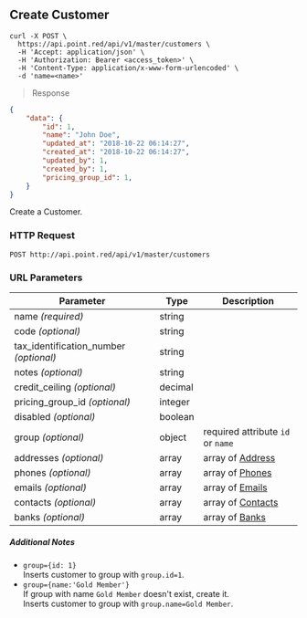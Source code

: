 ## Create Customer

```shell
curl -X POST \
  https://api.point.red/api/v1/master/customers \
  -H 'Accept: application/json' \
  -H 'Authorization: Bearer <access_token>' \
  -H 'Content-Type: application/x-www-form-urlencoded' \
  -d 'name=<name>'
```

> Response

```json
{
    "data": {
        "id": 1,
        "name": "John Doe",
        "updated_at": "2018-10-22 06:14:27",
        "created_at": "2018-10-22 06:14:27",
        "updated_by": 1,
        "created_by": 1,
        "pricing_group_id": 1, 
    }
}
```

Create a Customer.

### HTTP Request

`POST http://api.point.red/api/v1/master/customers`

### URL Parameters

Parameter                              | Type        | Description
-------------------------------------- | ----------- | -----------
name *(required)*                      | string      |
code *(optional)*                      | string      |
tax_identification_number *(optional)* | string      |
notes *(optional)*                     | string      |
credit_ceiling *(optional)*            | decimal     |
pricing_group_id *(optional)*          | integer     |
disabled *(optional)*                  | boolean     |
group *(optional)*                     | object      | required attribute `id` or `name`
addresses *(optional)*                 | array       | array of [Address](https://address.com)
phones *(optional)*                    | array       | array of [Phones](https://phones.com)
emails *(optional)*                    | array       | array of [Emails](https://emails.com)
contacts *(optional)*                  | array       | array of [Contacts](https://contacts.com)
banks *(optional)*                     | array       | array of [Banks](https://banks.com)

##### Additional Notes
- `group={id: 1}`<br>
Inserts customer to group with `group.id=1`.
- `group={name:'Gold Member'}`<br>
If group with name `Gold Member` doesn't exist, create it.<br>
Inserts customer to group with `group.name=Gold Member`.